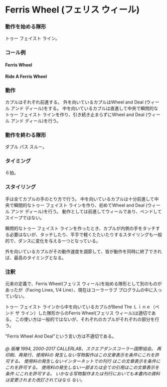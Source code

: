 
# Ferris Wheel (フェリス ウィール)

### 動作を始める隊形

トゥー フェイスト ライン。

### コール例

#### Ferris Wheel
#### Ride A Ferris Wheel

### 動作

カプルはそれぞれ前進する。 外を向いているカプルはWheel and Deal (ウィール アンド ディール)をする。 中を向いているカプルは直進して中央で瞬問的なトゥー フェイスト ラインを作り、引き続き止まらずにWheel and Deal (ウィール アンド ディール)を行う。

### 動作を終わる隊形

 ダブル パス スルー。

### タイミング

６拍。

### スタイリング

手は全てカプルの手のとり方で行う。 中を向いているカプルは十分前進して中央で瞬間的なトゥー フェイスト ラインを作り、初めてWheel and Deal (ウィール アンド ディール)を行う。 動作としては前進してウィールであり、ベンドしてスイープではない。

瞬問的なトゥー フェイスト ラインを作ったとき、カプルが内側の手をタッチする必要はないが、タッチしたり、平手で軽くたたいたりするスタイリングも一般的で、ダンスに変化を与える一つとなっている。

外を向いているカプルがその動作速度を調節して、皆が動作を同時に終了できれば、最高のタイミングとなる。

### 注釈

元来の定義で、Ferris Wheel(フェリス ウィール)を始める隊形として別のものがあったが（Facing Lines, 1/4
Line）、現在はコーラーラブ プログラムの中に入っていない。

トゥー フェイスト ラインから中を向いているカプルがBend The Ｌｉｎｅ（ベンド ザ ライン）した隊形からのFerris Wheel(フェリス ウィール)は適切である。 この使い方は一般的ではないが、それぞれのカプルがそれぞれの部分を行う。

"Ferris Wheel And Deal"という言い方は不適切である。

###### @ 版権 1994, 2000-2017 CALLERLAB、スクエアダンスコーラー国際協会。 再印刷、再発行、使用料の 発生しない写物製作はこの文章表示を条件にこれを許可する。 使用料の発生しないインターネットでの刊行 はこの文章表示を条件にこれを許可する。 使用料の発生しない一部または全ての引用はこの文章表示を条件 にこれを許可する。 いかなる写物製作または刊行においても本書内の資料は変更されまた改訂されてはなら ない。


